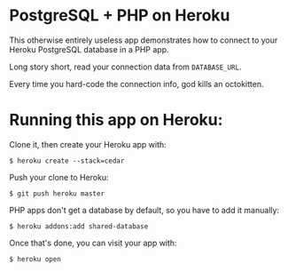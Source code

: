 # PostgreSQL + PHP on Heroku

This otherwise entirely useless app demonstrates how to connect to your 
Heroku PostgreSQL database in a PHP app.

Long story short, read your connection data from `DATABASE_URL`.

Every time you hard-code the connection info, god kills an octokitten.


# Running this app on Heroku:

Clone it, then create your Heroku app with:

    $ heroku create --stack=cedar

Push your clone to Heroku:

    $ git push heroku master

PHP apps don't get a database by default, so you have to add it manually:

    $ heroku addons:add shared-database

Once that's done, you can visit your app with:

    $ heroku open
